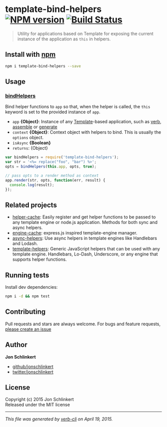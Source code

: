 # template-bind-helpers [![NPM version](https://badge.fury.io/js/template-bind-helpers.svg)](http://badge.fury.io/js/template-bind-helpers)  [![Build Status](https://travis-ci.org/jonschlinkert/template-bind-helpers.svg)](https://travis-ci.org/jonschlinkert/template-bind-helpers) 

> Utility for applications based on Template for exposing the current instance of the application as `this` in helpers.

## Install with [npm](npmjs.org)

```bash
npm i template-bind-helpers --save
```

## Usage
### [bindHelpers](index.js#L32)

Bind helper functions to `app` so that, when the helper is called, the `this` keyword is set to the provided instance of `app`.

* `app` **{Object}**: Instance of any [Template]-based application, such as [verb], [assemble] or [generate]    
* `context` **{Object}**: Context object with helpers to bind. This is usually the `options` object.    
* `isAsync` **{Boolean}**    
* `returns`: {Object}  

```js
var bindHelpers = require('template-bind-helpers');
var str = '<%= replace("foo", "bar") %>';
opts = bindHelpers(this.app, opts, true);

// pass opts to a render method as context
app.render(str, opts, function(err, result) {
  console.log(result);
});
```

## Related projects
 * [helper-cache](https://github.com/jonschlinkert/helper-cache): Easily register and get helper functions to be passed to any template engine or node.js application. Methods for both sync and async helpers.
 * [engine-cache](https://github.com/jonschlinkert/engine-cache): express.js inspired template-engine manager.
 * [async-helpers](https://github.com/doowb/async-helpers): Use async helpers in template engines like Handlebars and Lodash.
 * [template-helpers](https://github.com/jonschlinkert/template-helpers): Generic JavaScript helpers that can be used with any template engine. Handlebars, Lo-Dash, Underscore, or any engine that supports helper functions.  

## Running tests
Install dev dependencies:

```bash
npm i -d && npm test
```

## Contributing
Pull requests and stars are always welcome. For bugs and feature requests, [please create an issue](https://github.com/jonschlinkert/template-bind-helpers/issues)

## Author

**Jon Schlinkert**

+ [github/jonschlinkert](https://github.com/jonschlinkert)
+ [twitter/jonschlinkert](http://twitter.com/jonschlinkert) 

## License
Copyright (c) 2015 Jon Schlinkert  
Released under the MIT license

***

_This file was generated by [verb-cli](https://github.com/assemble/verb-cli) on April 19, 2015._

[template]: https://github.com/jonschlinkert/template
[assemble]: http://assemble.io
[verb]: https://github.com/assemble/verb
[generate]: https://github.com/generate/generate
